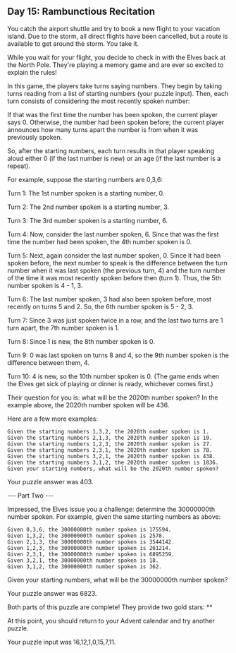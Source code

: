 Day 15: Rambunctious Recitation
-------------------------------

You catch the airport shuttle and try to book a new flight to your vacation
island. Due to the storm, all direct flights have been cancelled, but a route
is available to get around the storm. You take it.

While you wait for your flight, you decide to check in with the Elves back at
the North Pole. They're playing a memory game and are ever so excited to
explain the rules!

In this game, the players take turns saying numbers. They begin by taking
turns reading from a list of starting numbers (your puzzle input). Then, each
turn consists of considering the most recently spoken number:

If that was the first time the number has been spoken, the current player says
0. Otherwise, the number had been spoken before; the current player announces
   how many turns apart the number is from when it was previously spoken.

So, after the starting numbers, each turn results in that player speaking
aloud either 0 (if the last number is new) or an age (if the last number is a
repeat).

For example, suppose the starting numbers are 0,3,6:

Turn 1: The 1st number spoken is a starting number, 0.

Turn 2: The 2nd number spoken is a starting number, 3.

Turn 3: The 3rd number spoken is a starting number, 6.

Turn 4: Now, consider the last number spoken, 6. Since that was the first time
the number had been spoken, the 4th number spoken is 0.

Turn 5: Next, again consider the last number spoken, 0. Since it had been
spoken before, the next number to speak is the difference between the turn
number when it was last spoken (the previous turn, 4) and the turn number of
the time it was most recently spoken before then (turn 1). Thus, the 5th
number spoken is 4 - 1, 3.

Turn 6: The last number spoken, 3 had also been spoken before, most recently
on turns 5 and 2. So, the 6th number spoken is 5 - 2, 3.

Turn 7: Since 3 was just spoken twice in a row, and the last two turns are 1
turn apart, the 7th number spoken is 1.

Turn 8: Since 1 is new, the 8th number spoken is 0.

Turn 9: 0 was last spoken on turns 8 and 4, so the 9th number spoken is the
difference between them, 4.

Turn 10: 4 is new, so the 10th number spoken is 0.
(The game ends when the Elves get sick of playing or dinner is ready, whichever comes first.)

Their question for you is: what will be the 2020th number spoken? In the
example above, the 2020th number spoken will be 436.

Here are a few more examples:

	Given the starting numbers 1,3,2, the 2020th number spoken is 1.
	Given the starting numbers 2,1,3, the 2020th number spoken is 10.
	Given the starting numbers 1,2,3, the 2020th number spoken is 27.
	Given the starting numbers 2,3,1, the 2020th number spoken is 78.
	Given the starting numbers 3,2,1, the 2020th number spoken is 438.
	Given the starting numbers 3,1,2, the 2020th number spoken is 1836.
	Given your starting numbers, what will be the 2020th number spoken?

Your puzzle answer was 403.

--- Part Two ---

Impressed, the Elves issue you a challenge: determine the 30000000th number
spoken. For example, given the same starting numbers as above:

	Given 0,3,6, the 30000000th number spoken is 175594.
	Given 1,3,2, the 30000000th number spoken is 2578.
	Given 2,1,3, the 30000000th number spoken is 3544142.
	Given 1,2,3, the 30000000th number spoken is 261214.
	Given 2,3,1, the 30000000th number spoken is 6895259.
	Given 3,2,1, the 30000000th number spoken is 18.
	Given 3,1,2, the 30000000th number spoken is 362.

Given your starting numbers, what will be the 30000000th number spoken?

Your puzzle answer was 6823.

Both parts of this puzzle are complete! They provide two gold stars: **

At this point, you should return to your Advent calendar and try another
puzzle.

Your puzzle input was 16,12,1,0,15,7,11.
